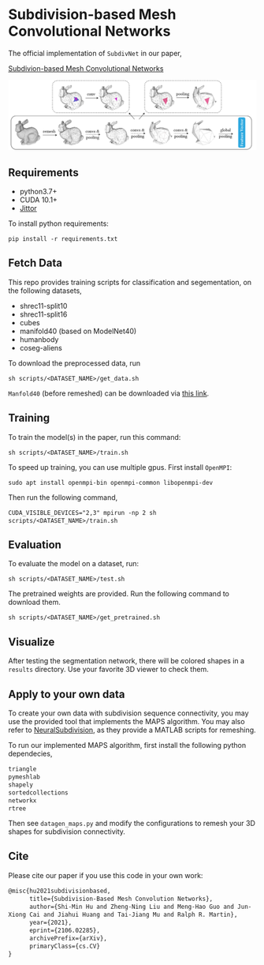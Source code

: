 # Subdivision-based Mesh Convolutional Networks

The official implementation of `SubdivNet` in our paper,

[Subdivion-based Mesh Convolutional Networks](https://arxiv.org/abs/2106.02285)

![teaser](teaser.jpg)

## Requirements

* python3.7+
* CUDA 10.1+
* [Jittor](https://github.com/Jittor/jittor)

To install python requirements:

```setup
pip install -r requirements.txt
```

## Fetch Data
This repo provides training scripts for classification and segementation, 
on the following datasets,

- shrec11-split10
- shrec11-split16
- cubes
- manifold40 (based on ModelNet40)
- humanbody
- coseg-aliens

To download the preprocessed data, run

```
sh scripts/<DATASET_NAME>/get_data.sh
```

`Manfold40` (before remeshed) can be downloaded via [this link](https://cloud.tsinghua.edu.cn/f/2a292c598af94265a0b8/?dl=1).

## Training
To train the model(s) in the paper, run this command:

```
sh scripts/<DATASET_NAME>/train.sh
```

To speed up training, you can use multiple gpus. First install `OpenMPI`: 

```
sudo apt install openmpi-bin openmpi-common libopenmpi-dev
```

Then run the following command,

```
CUDA_VISIBLE_DEVICES="2,3" mpirun -np 2 sh scripts/<DATASET_NAME>/train.sh
```

## Evaluation

To evaluate the model on a dataset, run:

```
sh scripts/<DATASET_NAME>/test.sh
```

The pretrained weights are provided. Run the following command to download them.

```
sh scripts/<DATASET_NAME>/get_pretrained.sh
```

## Visualize
After testing the segmentation network, there will be colored shapes in a `results` directory. Use your favorite 3D viewer to check them.

## Apply to your own data
To create your own data with subdivision sequence connectivity, you may use the provided
tool that implements the MAPS algorithm. You may also refer to [NeuralSubdivision](https://github.com/HTDerekLiu/neuralSubdiv), as they provide a MATLAB scripts for remeshing.

To run our implemented MAPS algorithm, first install the following python dependecies,

```
triangle
pymeshlab
shapely
sortedcollections
networkx
rtree
```

Then see `datagen_maps.py` and modify the configurations to remesh your 3D shapes for subdivision connectivity.

## Cite
Please cite our paper if you use this code in your own work:

```
@misc{hu2021subdivisionbased,
      title={Subdivision-Based Mesh Convolution Networks}, 
      author={Shi-Min Hu and Zheng-Ning Liu and Meng-Hao Guo and Jun-Xiong Cai and Jiahui Huang and Tai-Jiang Mu and Ralph R. Martin},
      year={2021},
      eprint={2106.02285},
      archivePrefix={arXiv},
      primaryClass={cs.CV}
}
```
